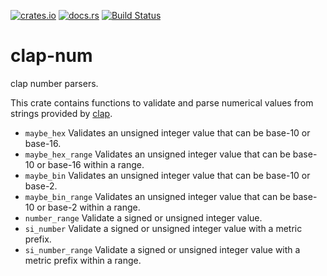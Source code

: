 [![crates.io](https://img.shields.io/crates/v/clap-num.svg)](https://crates.io/crates/clap-num)
[![docs.rs](https://docs.rs/clap-num/badge.svg)](https://docs.rs/clap-num/)
[![Build Status](https://github.com/newAM/clap-num/workflows/CI/badge.svg)](https://github.com/newAM/clap-num/actions)

# clap-num

clap number parsers.

This crate contains functions to validate and parse numerical values from
strings provided by [clap].

* `maybe_hex`
  Validates an unsigned integer value that can be base-10 or base-16.
* `maybe_hex_range`
  Validates an unsigned integer value that can be base-10 or base-16 within a range.
* `maybe_bin`
  Validates an unsigned integer value that can be base-10 or base-2.
* `maybe_bin_range`
  Validates an unsigned integer value that can be base-10 or base-2 within a range.
* `number_range`
  Validate a signed or unsigned integer value.
* `si_number`
  Validate a signed or unsigned integer value with a metric prefix.
* `si_number_range`
  Validate a signed or unsigned integer value with a metric prefix within a range.

[clap]: https://github.com/clap-rs/clap
